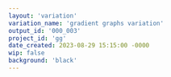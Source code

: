 ```yaml
---
layout: 'variation'
variation_name: 'gradient graphs variation'
output_id: '000_003'
project_id: 'gg'
date_created: 2023-08-29 15:15:00 -0000
wip: false
background: 'black'
---
```

